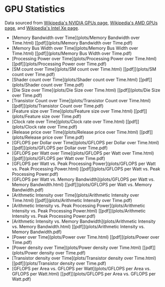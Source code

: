 # GPU Statistics

Data sourced from [Wikipedia's NVIDIA GPUs page](https://en.wikipedia.org/wiki/List_of_Nvidia_graphics_processing_units), [Wikipedia's AMD GPUs page](https://en.wikipedia.org/wiki/List_of_AMD_graphics_processing_units), and [Wikipedia's Intel Xe page](https://en.wikipedia.org/wiki/Intel_Xe).

- [Memory Bandwidth over Time](plots/Memory Bandwidth over Time.html) [[pdf]](plots/Memory Bandwidth over Time.pdf)
- [Memory Bus Width over Time](plots/Memory Bus Width over Time.html) [[pdf]](plots/Memory Bus Width over Time.pdf)
- [Processing Power over Time](plots/Processing Power over Time.html) [[pdf]](plots/Processing Power over Time.pdf)
- [SM count over Time](plots/SM count over Time.html) [[pdf]](plots/SM count over Time.pdf)
- [Shader count over Time](plots/Shader count over Time.html) [[pdf]](plots/Shader count over Time.pdf)
- [Die Size over Time](plots/Die Size over Time.html) [[pdf]](plots/Die Size over Time.pdf)
- [Transistor Count over Time](plots/Transistor Count over Time.html) [[pdf]](plots/Transistor Count over Time.pdf)
- [Feature size over Time](plots/Feature size over Time.html) [[pdf]](plots/Feature size over Time.pdf)
- [Clock rate over Time](plots/Clock rate over Time.html) [[pdf]](plots/Clock rate over Time.pdf)
- [Release price over Time](plots/Release price over Time.html) [[pdf]](plots/Release price over Time.pdf)
- [GFLOPS per Dollar over Time](plots/GFLOPS per Dollar over Time.html) [[pdf]](plots/GFLOPS per Dollar over Time.pdf)
- [GFLOPS per Watt over Time](plots/GFLOPS per Watt over Time.html) [[pdf]](plots/GFLOPS per Watt over Time.pdf)
- [GFLOPS per Watt vs. Peak Processing Power](plots/GFLOPS per Watt vs. Peak Processing Power.html) [[pdf]](plots/GFLOPS per Watt vs. Peak Processing Power.pdf)
- [GFLOPS per Watt vs. Memory Bandwidth](plots/GFLOPS per Watt vs. Memory Bandwidth.html) [[pdf]](plots/GFLOPS per Watt vs. Memory Bandwidth.pdf)
- [Arithmetic Intensity over Time](plots/Arithmetic Intensity over Time.html) [[pdf]](plots/Arithmetic Intensity over Time.pdf)
- [Arithmetic Intensity vs. Peak Processing Power](plots/Arithmetic Intensity vs. Peak Processing Power.html) [[pdf]](plots/Arithmetic Intensity vs. Peak Processing Power.pdf)
- [Arithmetic Intensity vs. Memory Bandwidth](plots/Arithmetic Intensity vs. Memory Bandwidth.html) [[pdf]](plots/Arithmetic Intensity vs. Memory Bandwidth.pdf)
- [Power over Time](plots/Power over Time.html) [[pdf]](plots/Power over Time.pdf)
- [Power density over Time](plots/Power density over Time.html) [[pdf]](plots/Power density over Time.pdf)
- [Transistor density over Time](plots/Transistor density over Time.html) [[pdf]](plots/Transistor density over Time.pdf)
- [GFLOPS per Area vs. GFLOPS per Watt](plots/GFLOPS per Area vs. GFLOPS per Watt.html) [[pdf]](plots/GFLOPS per Area vs. GFLOPS per Watt.pdf)
